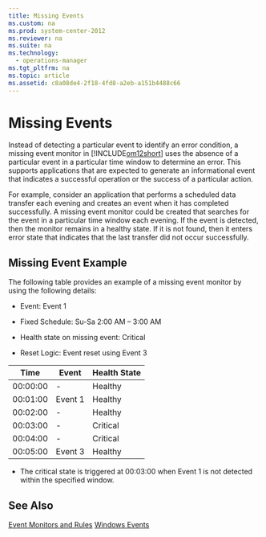 ```yaml
---
title: Missing Events
ms.custom: na
ms.prod: system-center-2012
ms.reviewer: na
ms.suite: na
ms.technology: 
  - operations-manager
ms.tgt_pltfrm: na
ms.topic: article
ms.assetid: c8a08de4-2f18-4fd8-a2eb-a151b4488c66
---
```

# Missing Events
Instead of detecting a particular event to identify an error condition, a missing event monitor in [!INCLUDE[om12short](../Token/om12short_md.md)] uses the absence of a particular event in a particular time window to determine an error. This supports applications that are expected to generate an informational event that indicates a successful operation or the success of a particular action.

For example, consider an application that performs a scheduled data transfer each evening and creates an event when it has completed successfully. A missing event monitor could be created that searches for the event in a particular time window each evening. If the event is detected, then the monitor remains in a healthy state. If it is not found, then it enters error state that indicates that the last transfer did not occur successfully.

## Missing Event Example
The following table provides an example of a missing event monitor by using the following details:

-   Event: Event 1

-   Fixed Schedule: Su\-Sa 2:00 AM – 3:00 AM

-   Health state on missing event: Critical

-   Reset Logic: Event reset using Event 3

|Time|Event|Health State|
|--------|---------|----------------|
|00:00:00|\-|Healthy|
|00:01:00|Event 1|Healthy|
|00:02:00|\-|Healthy|
|00:03:00|\-|Critical|
|00:04:00|\-|Critical|
|00:05:00|Event 3|Healthy|

-   The critical state is triggered at 00:03:00 when Event 1 is not detected within the specified window.

## See Also
[Event Monitors and Rules](../Topic/Event-Monitors-and-Rules.md)
[Windows Events](../Topic/Windows-Events.md)

